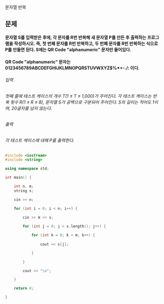 문자열 반복
## 문제
#### 문자열 S를 입력받은 후에, 각 문자를 R번 반복해 새 문자열 P를 만든 후 출력하는 프로그램을 작성하시오. 즉, 첫 번째 문자를 R번 반복하고, 두 번째 문자를 R번 반복하는 식으로 P를 만들면 된다. S에는 QR Code "alphanumeric" 문자만 들어있다.

#### QR Code "alphanumeric" 문자는 0123456789ABCDEFGHIJKLMNOPQRSTUVWXYZ\$%\*+-./: 이다.

###### 입력
###### 첫째 줄에 테스트 케이스의 개수 T(1 ≤ T ≤ 1,000)가 주어진다. 각 테스트 케이스는 반복 횟수 R(1 ≤ R ≤ 8), 문자열 S가 공백으로 구분되어 주어진다. S의 길이는 적어도 1이며, 20글자를 넘지 않는다. 

###### 출력
###### 각 테스트 케이스에 대해 P를 출력한다.

```c++
#include <iostream>
#include <string>

using namespace std;

int main() {

	int n, m;
	string s;

	cin >> n;

	for (int i = 0; i < n; i++) {
		
		cin >> m >> s;

		for (int j = 0; j < s.length(); j++) {

			for (int k = 0; k < m; k++) {
				
				cout << s[j];

			}

		}

		cout << "\n";

	}

	return 0;

}
```
